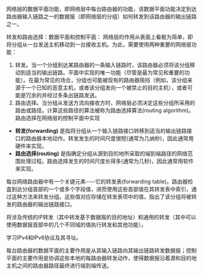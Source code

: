 
网络层的数据平面功能，即网络层中每台路由器的功能，该数据平面功能决定到达路由器输入链路之一的数据报（即网络层的分组）如何转发到该路由器的输出链路之一。


转发和路由选择：数据平面和控制平面：
网络层的作用从表面上看极为简单，即将分组从一台发送主机移动到一台接收主机。为此，需要使用两种重要的网络层功能：
 1. 转发。当一个分组到达某路由器的一条输入链路时，该路由器必须将该分组移动到适当的输出链路。平面中实现的唯一功能（尽管是最为常见和重要的功能）。在最为常见的场合，分组也可能被现有的路由器阻挡（例如，该分组来源于一个已知的恶意主机，或者该分组发向一个被禁止的目的主机），或者可能是冗余的并经过多条出链路发送。
 2. 路由选择。当分组从发送方流向接收方时，网络层必须决定这些分组所采用的路由或路径。计算这些路径的算法被称为路由选择算法(routing algorithm)。路由选择在网络层的控制平面中实现

 - **转发(forwarding)** 是指将分组从一个输入链路接口转移到适当的输出链路接口的路由器本地动作。转发发生的时间尺度很短(通常为几纳秒)，因此通常用硬件来实现。
 - **路由选择(routing)** 是指确定分组从源到目的地所采取的端到端路径的网络范围处理过程。路由选择发生的时间尺度长得多(通常为几秒)，因此通常用软件来实现。

 每台网络路由器中有一个关键元素----它的转发表(forwarding table)。路由器检査到达分组首部的一个或多个字段值，进而使用这些首部值在其转发表中索引，通过这种方法来转发分组。这些值对应存储在转发表项中的值，指出了该分组将被转发的路由器的输出链路接口。





















































































将涉及传统的IP转发（其中转发基于数据报的目的地址）和通用的转发（其中可以使用数据报首部中的几个不同域的值执行转发和其他功能）。

学习IPv4和IPv6协议及其寻址。


每台路由器的数据平面的主要作用是从其输入链路向其输出链路转发数据报；控制平面的主要作用是协调这些本地的每路由器转发动作，使得数据报沿着源和目的地主机之间的路由器路径最终进行端到端传送。